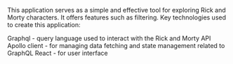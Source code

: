 This application serves as a simple and effective tool for exploring Rick and Morty characters. 
It offers features such as filtering. 
Key technologies used to create this application:

Graphql - query language used to interact with the Rick and Morty API
Apollo client - for managing data fetching and state management related to GraphQL
React - for user interface

